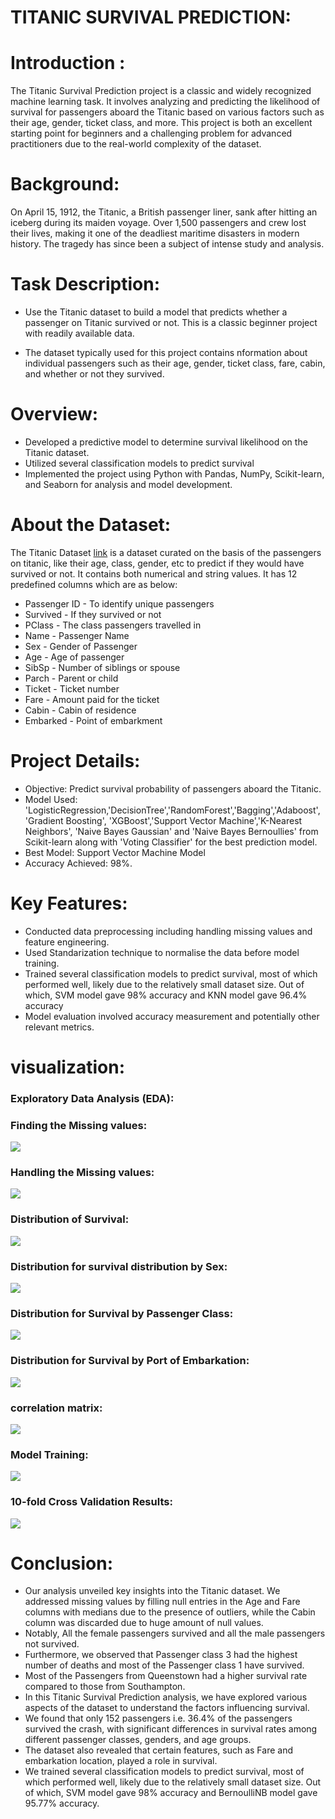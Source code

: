 # TITANIC SURVIVAL PREDICTION:

# Introduction :
The Titanic Survival Prediction project is a classic and widely recognized machine learning task. It involves analyzing and predicting the likelihood of survival for passengers aboard the Titanic based on various factors such as their age, gender, ticket class, and more. This project is both an excellent starting point for beginners and a challenging problem for advanced practitioners due to the real-world complexity of the dataset.

# Background:
On April 15, 1912, the Titanic, a British passenger liner, sank after hitting an iceberg during its maiden voyage. Over 1,500 passengers and crew lost their lives, making it one of the deadliest maritime disasters in modern history. The tragedy has since been a subject of intense study and analysis.

# Task Description:

* Use the Titanic dataset to build a model that predicts whether a passenger on Titanic survived or not. This is a classic beginner project with readily available data.

* The dataset typically used for this project contains nformation about individual passengers such as their age, gender, ticket class, fare, cabin, and whether or not they survived.

# Overview:
- Developed a predictive model to determine survival likelihood on the Titanic dataset.
- Utilized several classification models to predict survival
- Implemented the project using Python with Pandas, NumPy, Scikit-learn, and Seaborn for analysis and model development.

# About the Dataset:

The Titanic Dataset [link](https://www.kaggle.com/datasets/brendan45774/test-file) is a dataset curated on the basis of the passengers on titanic, like their age, class, gender, etc to predict if they would have survived or not. It contains both numerical and string values. It has 12 predefined columns which are as below:
- Passenger ID - To identify unique passengers
- Survived - If they survived or not
- PClass - The class passengers travelled in
- Name - Passenger Name
- Sex - Gender of Passenger
- Age - Age of passenger
- SibSp - Number of siblings or spouse
- Parch - Parent or child
- Ticket - Ticket number
- Fare - Amount paid for the ticket
- Cabin - Cabin of residence
- Embarked - Point of embarkment

# Project Details:
- Objective: Predict survival probability of passengers aboard the Titanic.
- Model Used: 'LogisticRegression,'DecisionTree','RandomForest','Bagging','Adaboost', 'Gradient Boosting', 'XGBoost','Support Vector Machine','K-Nearest Neighbors',  'Naive Bayes Gaussian' and 'Naive Bayes Bernoullies' from Scikit-learn along with 'Voting Classifier' for the best prediction model.
- Best Model: Support Vector Machine Model
- Accuracy Achieved: 98%.

# Key Features:
- Conducted data preprocessing including handling missing values and feature engineering.
- Used Standarization technique to normalise the data before model training.
- Trained several classification models to predict survival, most of which performed well, likely due to the relatively small dataset size. Out of which, SVM model gave 98% accuracy and KNN model gave 96.4% accuracy
- Model evaluation involved accuracy measurement and potentially other relevant metrics.

# visualization:
 
  ###  Exploratory Data Analysis (EDA):

### Finding the Missing values:
<img src = "https://github.com/Gtshivanand/-CODSOFT-DATA-SCIENCE-Internship/blob/main/Task%201-TITANIC%20SURVIVAL%20PREDICTION/Images/missing%20values.png"/>


### Handling the Missing values:
<img src = "https://github.com/Gtshivanand/-CODSOFT-DATA-SCIENCE-Internship/blob/main/Task%201-TITANIC%20SURVIVAL%20PREDICTION/Images/ReplacedMissing%20values.png"/>

### Distribution of Survival:
<img src = "https://github.com/Gtshivanand/-CODSOFT-DATA-SCIENCE-Internship/blob/main/Task%201-TITANIC%20SURVIVAL%20PREDICTION/Images/Distribution%20of%20Survival.png"/>

### Distribution for survival distribution by Sex:
<img src = "https://github.com/Gtshivanand/-CODSOFT-DATA-SCIENCE-Internship/blob/main/Task%201-TITANIC%20SURVIVAL%20PREDICTION/Images/Distribution%20of%20Survival%20by%20Sex.png"/>


### Distribution for Survival by Passenger Class:
<img src = "https://github.com/Gtshivanand/-CODSOFT-DATA-SCIENCE-Internship/blob/main/Task%201-TITANIC%20SURVIVAL%20PREDICTION/Images/Distribution%20for%20Survival%20by%20Passenger%20Class.png"/>

### Distribution for Survival by Port of Embarkation:
<img src = "https://github.com/Gtshivanand/-CODSOFT-DATA-SCIENCE-Internship/blob/main/Task%201-TITANIC%20SURVIVAL%20PREDICTION/Images/Distribution%20for%20Survival%20by%20Port%20of%20Embarkation.png"/>

### correlation matrix:
<img src = "https://github.com/Gtshivanand/-CODSOFT-DATA-SCIENCE-Internship/blob/main/Task%201-TITANIC%20SURVIVAL%20PREDICTION/Images/Correlation%20Heatmap.png"/>


### Model Training:
<img src = "https://github.com/Gtshivanand/-CODSOFT-DATA-SCIENCE-Internship/blob/main/Task%201-TITANIC%20SURVIVAL%20PREDICTION/Images/final_accuracy%20.png"/>

 ### 10-fold Cross Validation Results:
<img src = "https://github.com/Gtshivanand/-CODSOFT-DATA-SCIENCE-Internship/blob/main/Task%201-TITANIC%20SURVIVAL%20PREDICTION/Images/10-fold%20Cross%20Validation%20Results.png"/>


  # Conclusion:
- Our analysis unveiled key insights into the Titanic dataset. We addressed missing values by filling null entries in the Age and Fare columns with medians due to the presence of outliers, while the Cabin column was discarded due to huge amount of null values.
- Notably, All the female passengers survived and all the male passengers not survived. 
- Furthermore, we observed that Passenger class 3 had the highest number of deaths and most of the Passenger class 1 have survived.
- Most of the Passengers from Queenstown had a higher survival rate compared to those from Southampton.
- In this Titanic Survival Prediction analysis, we have explored various aspects of the dataset to understand the factors influencing survival. 
- We found that only 152 passengers i.e. 36.4% of the passengers survived the crash, with significant differences in survival rates among different passenger classes, genders, and age groups. 
- The dataset also revealed that certain features, such as Fare and embarkation location, played a role in survival. 
- We trained several classification models to predict survival, most of which performed well, likely due to the relatively small dataset size. Out of which, SVM model gave 98% accuracy and BernoulliNB model gave 95.77% accuracy.
